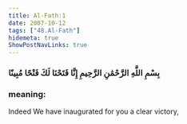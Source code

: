```yaml
---
title: Al-Fath:1
date: 2007-10-12
tags: ["48.Al-Fath"]
hidemeta: true 
ShowPostNavLinks: true 
---
```

### بِسْمِ اللَّهِ الرَّحْمَٰنِ الرَّحِيمِ إِنَّا فَتَحْنَا لَكَ فَتْحًا مُبِينًا
### meaning: 
Indeed We have inaugurated for you a clear victory,
